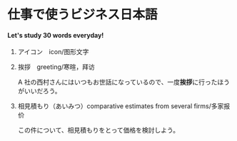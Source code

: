# 仕事で使うビジネス日本語

#### Let's study 30 words everyday!

1. アイコン　icon/图形文字

2. 挨拶　greeting/寒暄，拜访

   A 社の西村さんにはいつもお世話になっているので、一度**挨拶**に行ったほうがいいだろう。

3. 相見積もり（あいみつ）comparative estimates from several firms/多家报价

   この件について、相見積もりをとって価格を検討しよう。